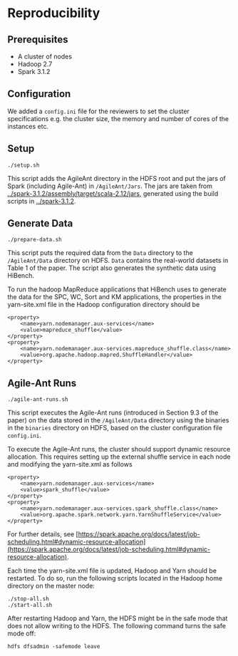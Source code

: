 # Reproducibility


## Prerequisites
- A cluster of nodes
- Hadoop 2.7
- Spark 3.1.2

## Configuration

We added a `config.ini` file for the reviewers to set the cluster specifications e.g. the cluster size, the memory and number of cores of the instances etc. 

## Setup
    ./setup.sh

This script adds the AgileAnt directory in the HDFS root and put the jars of Spark (including Agile-Ant) in `/AgileAnt/Jars`. The jars are taken from [../spark-3.1.2/assembly/target/scala-2.12/jars](../spark-3.1.2/assembly/target/scala-2.12/jars), generated using the build scripts in [../spark-3.1.2](../spark-3.1.2).

## Generate Data
    ./prepare-data.sh

This script puts the required data from the `Data` directory to the `/AgileAnt/Data` directory on HDFS. `Data` contains the real-world datasets in Table 1 of the paper. The script also generates the synthetic data using HiBench.

To run the hadoop MapReduce applications that HiBench uses to generate the data for the SPC, WC, Sort and KM applications, the properties in the yarn-site.xml file in the Hadoop configuration directory should be

	<property>
		<name>yarn.nodemanager.aux-services</name>
		<value>mapreduce_shuffle</value>
	</property>
	<property>
		<name>yarn.nodemanager.aux-services.mapreduce_shuffle.class</name>
		<value>org.apache.hadoop.mapred.ShuffleHandler</value>
	</property>

## Agile-Ant Runs
    ./agile-ant-runs.sh

This script executes the Agile-Ant runs (introduced in Section 9.3 of the paper) on the data stored in the `/AgileAnt/Data` directory using the binaries in the `binaries` directory on HDFS, based on the cluster configuration file `config.ini`.

To execute the Agile-Ant runs, the cluster should support dynamic resource allocation. This requires setting up the external shuffle service in each node and modifying the yarn-site.xml as follows

	<property>
		<name>yarn.nodemanager.aux-services</name>
		<value>spark_shuffle</value>
	</property>
	<property>
		<name>yarn.nodemanager.aux-services.spark_shuffle.class</name>
		<value>org.apache.spark.network.yarn.YarnShuffleService</value>
	</property>

For further details, see [https://spark.apache.org/docs/latest/job-scheduling.html#dynamic-resource-allocation](https://spark.apache.org/docs/latest/job-scheduling.html#dynamic-resource-allocation).

Each time the yarn-site.xml file is updated, Hadoop and Yarn should be restarted. To do so, run the following scripts located in the Hadoop home directory on the master node:

    ./stop-all.sh
    ./start-all.sh

After restarting Hadoop and Yarn, the HDFS might be in the safe mode that does not allow writing to the HDFS. The following command turns the safe mode off:

    hdfs dfsadmin -safemode leave
